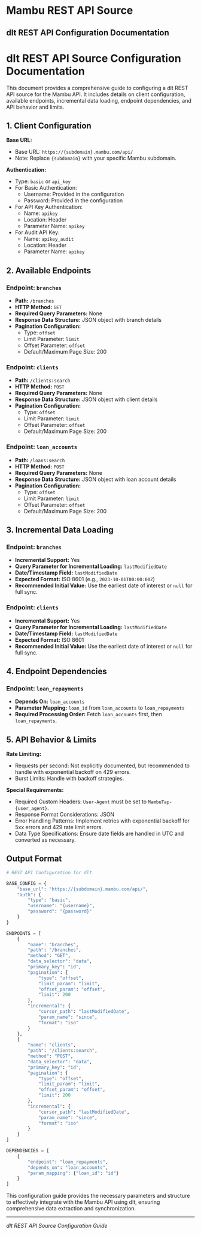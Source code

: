 # Mambu REST API Source

## dlt REST API Configuration Documentation

# dlt REST API Source Configuration Documentation

This document provides a comprehensive guide to configuring a dlt REST API source for the Mambu API. It includes details on client configuration, available endpoints, incremental data loading, endpoint dependencies, and API behavior and limits.

## 1. Client Configuration

**Base URL:**
- Base URL: `https://{subdomain}.mambu.com/api/`
- Note: Replace `{subdomain}` with your specific Mambu subdomain.

**Authentication:**
- Type: `basic` or `api_key`
- For Basic Authentication:
  - Username: Provided in the configuration
  - Password: Provided in the configuration
- For API Key Authentication:
  - Name: `apikey`
  - Location: Header
  - Parameter Name: `apikey`
- For Audit API Key:
  - Name: `apikey_audit`
  - Location: Header
  - Parameter Name: `apikey`

## 2. Available Endpoints

### Endpoint: `branches`
- **Path:** `/branches`
- **HTTP Method:** `GET`
- **Required Query Parameters:** None
- **Response Data Structure:** JSON object with branch details
- **Pagination Configuration:**
  - Type: `offset`
  - Limit Parameter: `limit`
  - Offset Parameter: `offset`
  - Default/Maximum Page Size: 200

### Endpoint: `clients`
- **Path:** `/clients:search`
- **HTTP Method:** `POST`
- **Required Query Parameters:** None
- **Response Data Structure:** JSON object with client details
- **Pagination Configuration:**
  - Type: `offset`
  - Limit Parameter: `limit`
  - Offset Parameter: `offset`
  - Default/Maximum Page Size: 200

### Endpoint: `loan_accounts`
- **Path:** `/loans:search`
- **HTTP Method:** `POST`
- **Required Query Parameters:** None
- **Response Data Structure:** JSON object with loan account details
- **Pagination Configuration:**
  - Type: `offset`
  - Limit Parameter: `limit`
  - Offset Parameter: `offset`
  - Default/Maximum Page Size: 200

## 3. Incremental Data Loading

### Endpoint: `branches`
- **Incremental Support:** Yes
- **Query Parameter for Incremental Loading:** `lastModifiedDate`
- **Date/Timestamp Field:** `lastModifiedDate`
- **Expected Format:** ISO 8601 (e.g., `2023-10-01T00:00:00Z`)
- **Recommended Initial Value:** Use the earliest date of interest or `null` for full sync.

### Endpoint: `clients`
- **Incremental Support:** Yes
- **Query Parameter for Incremental Loading:** `lastModifiedDate`
- **Date/Timestamp Field:** `lastModifiedDate`
- **Expected Format:** ISO 8601
- **Recommended Initial Value:** Use the earliest date of interest or `null` for full sync.

## 4. Endpoint Dependencies

### Endpoint: `loan_repayments`
- **Depends On:** `loan_accounts`
- **Parameter Mapping:** `loan_id` from `loan_accounts` to `loan_repayments`
- **Required Processing Order:** Fetch `loan_accounts` first, then `loan_repayments`.

## 5. API Behavior & Limits

**Rate Limiting:**
- Requests per second: Not explicitly documented, but recommended to handle with exponential backoff on 429 errors.
- Burst Limits: Handle with backoff strategies.

**Special Requirements:**
- Required Custom Headers: `User-Agent` must be set to `MambuTap-{user_agent}`.
- Response Format Considerations: JSON
- Error Handling Patterns: Implement retries with exponential backoff for 5xx errors and 429 rate limit errors.
- Data Type Specifications: Ensure date fields are handled in UTC and converted as necessary.

## Output Format

```python
# REST API Configuration for dlt

BASE_CONFIG = {
    "base_url": "https://{subdomain}.mambu.com/api/",
    "auth": {
        "type": "basic",
        "username": "{username}",
        "password": "{password}"
    }
}

ENDPOINTS = [
    {
        "name": "branches",
        "path": "/branches",
        "method": "GET",
        "data_selector": "data",
        "primary_key": "id",
        "pagination": {
            "type": "offset",
            "limit_param": "limit",
            "offset_param": "offset",
            "limit": 200
        },
        "incremental": {
            "cursor_path": "lastModifiedDate",
            "param_name": "since",
            "format": "iso"
        }
    },
    {
        "name": "clients",
        "path": "/clients:search",
        "method": "POST",
        "data_selector": "data",
        "primary_key": "id",
        "pagination": {
            "type": "offset",
            "limit_param": "limit",
            "offset_param": "offset",
            "limit": 200
        },
        "incremental": {
            "cursor_path": "lastModifiedDate",
            "param_name": "since",
            "format": "iso"
        }
    }
]

DEPENDENCIES = [
    {
        "endpoint": "loan_repayments",
        "depends_on": "loan_accounts",
        "param_mapping": {"loan_id": "id"}
    }
]
```

This configuration guide provides the necessary parameters and structure to effectively integrate with the Mambu API using dlt, ensuring comprehensive data extraction and synchronization.

---
*dlt REST API Source Configuration Guide*